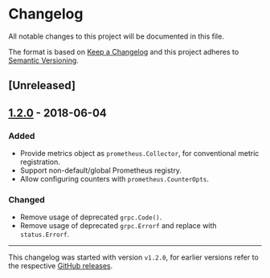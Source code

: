 # Changelog
All notable changes to this project will be documented in this file.

The format is based on [Keep a Changelog](http://keepachangelog.com/en/1.0.0/)
and this project adheres to [Semantic Versioning](http://semver.org/spec/v2.0.0.html).

## [Unreleased]

## [1.2.0](https://github.com/grpc-ecosystem/go-grpc-prometheus/releases/tag/v1.2.0) - 2018-06-04

### Added

* Provide metrics object as `prometheus.Collector`, for conventional metric registration.
* Support non-default/global Prometheus registry.
* Allow configuring counters with `prometheus.CounterOpts`.

### Changed

* Remove usage of deprecated `grpc.Code()`.
* Remove usage of deprecated `grpc.Errorf` and replace with `status.Errorf`.

---

This changelog was started with version `v1.2.0`, for earlier versions refer to the respective [GitHub releases](https://github.com/grpc-ecosystem/go-grpc-prometheus/releases).
